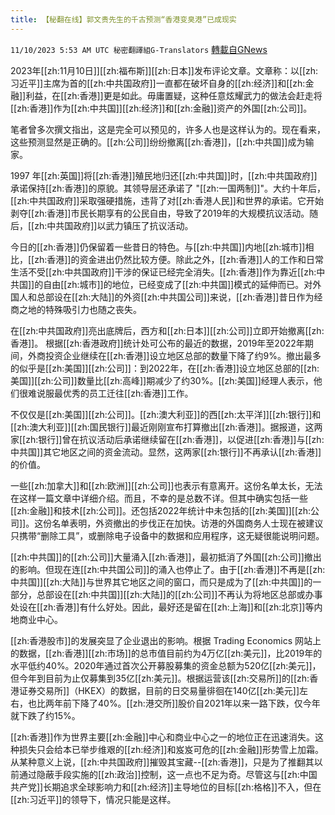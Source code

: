```yaml
---
title: 【秘翻在线】郭文贵先生的千古预测“香港变臭港”已成现实
---
```

`11/10/2023 5:53 AM UTC 秘密翻譯組G-Translators` [轉載自GNews](https://gnews.org/articles/1954036)

2023年[[zh:11月10日]][[zh:福布斯]][[zh:日本]]发布评论文章。文章称：以[[zh:习近平]]主席为首的[[zh:中共国政府]]一直都在破坏自身的[[zh:经济]]和[[zh:金融]]利益，在[[zh:香港]]更是如此。毋庸置疑，这种任意炫耀武力的做法会赶走将[[zh:香港]]作为[[zh:中共国]][[zh:经济]]和[[zh:金融]]资产的外国[[zh:公司]]。

笔者曾多次撰文指出，这是完全可以预见的，许多人也是这样认为的。现在看来，这些预测显然是正确的。[[zh:公司]]纷纷撤离[[zh:香港]]，[[zh:中共国]]成为输家。

1997 年[[zh:英国]]将[[zh:香港]]殖民地归还[[zh:中共国]]时，[[zh:中共国政府]]承诺保持[[zh:香港]]的原貌。其领导层还承诺了 "[[zh:一国两制]]"。大约十年后，[[zh:中共国政府]]采取强硬措施，违背了对[[zh:香港人民]]和世界的承诺。它开始剥夺[[zh:香港]]市民长期享有的公民自由，导致了2019年的大规模抗议活动。随后，[[zh:中共国政府]]以武力镇压了抗议活动。

今日的[[zh:香港]]仍保留着一些昔日的特色。与[[zh:中共国]]内地[[zh:城市]]相比，[[zh:香港]]的资金进出仍然比较方便。除此之外，[[zh:香港]]人的工作和日常生活不受[[zh:中共国政府]]干涉的保证已经完全消失。[[zh:香港]]作为靠近[[zh:中共国]]的自由[[zh:城市]]的地位，已经变成了[[zh:中共国]]模式的延伸而已。对外国人和总部设在[[zh:大陆]]的外资[[zh:中共国公司]]来说，[[zh:香港]]昔日作为经商之地的特殊吸引力也随之丧失。

在[[zh:中共国政府]]亮出底牌后，西方和[[zh:日本]][[zh:公司]]立即开始撤离[[zh:香港]]。 根据[[zh:香港政府]]统计处可公布的最近的数据，2019年至2022年期间，外商投资企业继续在[[zh:香港]]设立地区总部的数量下降了约9%。撤出最多的似乎是[[zh:美国]][[zh:公司]]：到2022年，在[[zh:香港]]设立地区总部的[[zh:美国]][[zh:公司]]数量比[[zh:高峰]]期减少了约30%。[[zh:美国]]经理人表示，他们很难说服最优秀的员工迁往[[zh:香港]]工作。

不仅仅是[[zh:美国]][[zh:公司]]。[[zh:澳大利亚]]的西[[zh:太平洋]][[zh:银行]]和[[zh:澳大利亚]][[zh:国民银行]]最近刚刚宣布打算撤出[[zh:香港]]。据报道，这两家[[zh:银行]]曾在抗议活动后承诺继续留在[[zh:香港]]，以促进[[zh:香港]]与[[zh:中共国]]其它地区之间的资金流动。显然，这两家[[zh:银行]]不再承认[[zh:香港]]的价值。

一些[[zh:加拿大]]和[[zh:欧洲]][[zh:公司]]也表示有意离开。这份名单太长，无法在这样一篇文章中详细介绍。而且，不幸的是总数不详。但其中确实包括一些[[zh:金融]]和技术[[zh:公司]]。还包括2022年统计中未包括的[[zh:美国]][[zh:公司]]。这份名单表明，外资撤出的步伐正在加快。访港的外国商务人士现在被建议只携带“删除工具”，或删除电子设备中的数据和应用程序，这无疑很能说明问题。

[[zh:中共国]]的[[zh:公司]]大量涌入[[zh:香港]]，最初抵消了外国[[zh:公司]]撤出的影响。但现在连[[zh:中共国公司]]的涌入也停止了。由于[[zh:香港]]不再是[[zh:中共国]][[zh:大陆]]与世界其它地区之间的窗口，而只是成为了[[zh:中共国]]的一部分，总部设在[[zh:中共国]][[zh:大陆]]的[[zh:公司]]不再认为将地区总部或办事处设在[[zh:香港]]有什么好处。因此，最好还是留在[[zh:上海]]和[[zh:北京]]等内地商业中心。

[[zh:香港股市]]的发展突显了企业退出的影响。根据 Trading Economics 网站上的数据，[[zh:香港]][[zh:市场]]的总市值目前约为4万亿[[zh:美元]]，比2019年的水平低约40%。2020年通过首次公开募股募集的资金总额为520亿[[zh:美元]]，但今年到目前为止仅募集到35亿[[zh:美元]]。根据运营该[[zh:交易所]]的[[zh:香港证券交易所]]（HKEX）的数据，目前的日交易量徘徊在140亿[[zh:美元]]左右，也比两年前下降了40%。[[zh:港交所]]股价自2021年以来一路下跌，仅今年就下跌了约15%。

[[zh:香港]]作为世界主要[[zh:金融]]中心和商业中心之一的地位正在迅速消失。这种损失只会给本已举步维艰的[[zh:经济]]和岌岌可危的[[zh:金融]]形势雪上加霜。从某种意义上说，[[zh:中共国政府]]摧毁其宝藏\--[[zh:香港]]，只是为了推翻其以前通过隐蔽手段实施的[[zh:政治]]控制，这一点也不足为奇。尽管这与[[zh:中国共产党]]长期追求全球影响力和[[zh:经济]]主导地位的目标[[zh:格格]]不入，但在[[zh:习近平]]的领导下，情况只能是这样。
